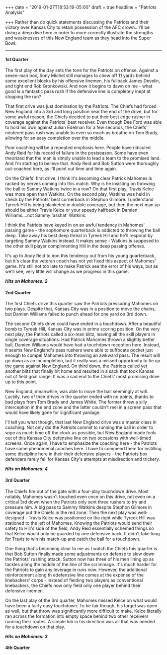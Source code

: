 +++
date = "2019-01-27T18:53:19-05:00"
draft = true
headline = "Patriots Analysis"

+++
Rather than do quick statements discussing the Patriots and their victory over Kansas City to retain possession of the AFC crown...I'll be doing a deep dive here in order to more correctly illustrate the strengths and weaknesses of this New England team as they head into the Super Bowl.

***

#### 1st Quarter

The first play of the day sets the tone for the Patriots on offense. Against a seven-man box, Sony Michel still manages to chew off 11 yards behind some excellent blocks by his offensive linemen, his fullback James Develin, and tight end Rob Gronkowski. And now it begins to dawn on me - what good is a fantastic pass rush if the defensive line is completely inept at stopping the run?

That first drive was just domination by the Patriots. The Chiefs had forced New England into a 3rd and long position near the end of the drive, but for some awful reason, the Chiefs decided to put their best edge rusher in coverage against the Patriots' best receiver. Even though Dee Ford was able to hold his own against Julian Edelman for a few seconds, the Chiefs' neutered pass rush was unable to even so much as breathe on Tom Brady, allowing for an easy completion over the middle.

Poor coaching will be a repeated emphasis here. People have ridiculed Andy Reid for his record of failure in the postseason. Some have even theorized that the man is simply unable to lead a team to the promised land. And I'm starting to believe that. Andy Reid and Bob Sutton were thoroughly out-coached here, as I'll point out time and time again.

On the Chiefs' first drive, I think it's becoming clear Patrick Mahomes is racked by nerves coming into this match. Why is he insisting on throwing the ball to Sammy Watkins twice in a row? On that first play, Travis Kelce was more open than Watkins. On the second play, Watkins was held in check by the Patriots' best cornerback in Stephon Gilmore. I understand Tyreek Hill is being blanketed in double coverage, but then the next man up should be either Travis Kelce or your speedy halfback in Damien Williams....not Sammy 'asshat' Watkins.

I think the Patriots have keyed in on an awful tendency in Mahomes' passing game - the sophomore quarterback is addicted to throwing the ball deep. Take away his best deep threat in Tyreek Hill and he'll respond by targeting Sammy Watkins instead. It makes sense - Watkins is supposed to the other skill player complimenting Hill in the deep passing offense.

It's up to Andy Reid to iron this tendency out from his young quarterback, but it's clear the veteran coach has not yet fixed this aspect of Mahomes' game. It's still not too late to make Patrick see the error of his ways, but as we'll see, very little will change as we progress in this game.

**_Hits on Mahomes: 2_**

#### 2nd Quarter

The first Chiefs drive this quarter saw the Patriots pressuring Mahomes on two plays. Despite that, Kansas City was in a position to move the chains, but Damien Williams failed to punch ahead for one yard on 3rd down.

The second Chiefs drive could have ended in a touchdown. After a beautiful bomb to Tyreek Hill, Kansas City was in prime scoring position. On the very next play, the Patriots called a six-man blitz, leaving all the skill players in single coverage situations. Had Patrick Mahomes thrown a slightly better ball, Damien Williams would have had a touchdown reception here. Instead, it seems New England's pass rushers were able to suffocate pocket just enough to compel Mahomes into throwing an awkward pass. The result will go down as an incompletion, but it really was a missed opportunity to tie up the game against New England. On third down, the Patriots called yet another blitz that finally hit home and resulted in a sack that took Kansas out of field goal range. It was a sad end to the Chiefs' most promising drive up to this point.

New England, meanwhile, was able to move the ball seemingly at will. Luckily, two of their drives in the quarter ended with no points, thanks to bad plays from Tom Brady and James White. The former threw a silly interception in the end zone and the latter couldn't reel in a screen pass that would have likely gone for significant yardage.

I'll tell you what though, that last New England drive was a master class in coaching. Not only did the Patriots commit to running the ball in order to wipe as much time off the clock as possible, but New England made fools out of this Kansas City defensive line on two occasions with well-timed screens. Once again, I have to emphasize the coaching here - the Patriots have some phenomenal coaches here. I have to commend them for instilling some discipline here in their their defensive players - the Patriots box defenders rarely fell for Kansas City's attempts at misdirection and trickery.

**_Hits on Mahomes: 4_**

#### 3rd Quarter

The Chiefs fire out of the gate with a four-play touchdown drive. Most notably, Mahomes wasn't touched even once on this drive, not even on a critical 3rd down when the Patriots only sent three rushers to try and pressure him. A big pass to Sammy Watkins despite Stephon Gilmore in coverage put the Chiefs in the red zone. Then the next play was well-designed - Travis Kelce was positioned on the right while Tyreek Hill was stationed to the left of Mahomes. Knowing the Patriots would send their safety to Hill's side of the field, Andy Reid essentially schemed things so that Kelce would only be guarded by one defensive back. It didn't take long for Travis to win his match-up and catch the ball for a touchdown.

One thing that's becoming clear to me as I watch the Chiefs this quarter is that Bob Sutton finally made some adjustments on defense to slow down the Patriots' rushing attack. Sutton now has three of his men lining up as tackles along the middle of the line of the scrimmage. It's much harder for the Patriots to gain any leverage in runs now. However, the additional reinforcement along th edefensive line comes at the expense of the linebackers' corps - instead of fielding two players as conventional linebackers, the Chiefs now only field only one player behind their defensive linemen.

On the last play of the 3rd quarter, Mahomes missed Kelce on what would have been a fairly easy touchdown. To be fair though, his target was open as well, but that throw was significantly more difficult to make. Kelce literally ran across the formation into empty space behind two other receivers running their routes. A simple lob in his direction was all that was needed for a touchdown on that play.

**_Hits on Mahomes: 3_**

#### 4th Quarter